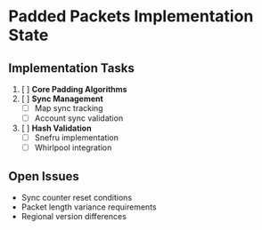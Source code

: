 # Padded Packets Implementation State

## Implementation Tasks
1. [ ] **Core Padding Algorithms**
2. [ ] **Sync Management**
   - [ ] Map sync tracking
   - [ ] Account sync validation
3. [ ] **Hash Validation**
   - [ ] Snefru implementation
   - [ ] Whirlpool integration

## Open Issues
- Sync counter reset conditions
- Packet length variance requirements
- Regional version differences
